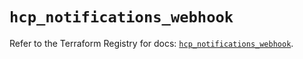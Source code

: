 # `hcp_notifications_webhook`

Refer to the Terraform Registry for docs: [`hcp_notifications_webhook`](https://registry.terraform.io/providers/hashicorp/hcp/0.95.0/docs/resources/notifications_webhook).
